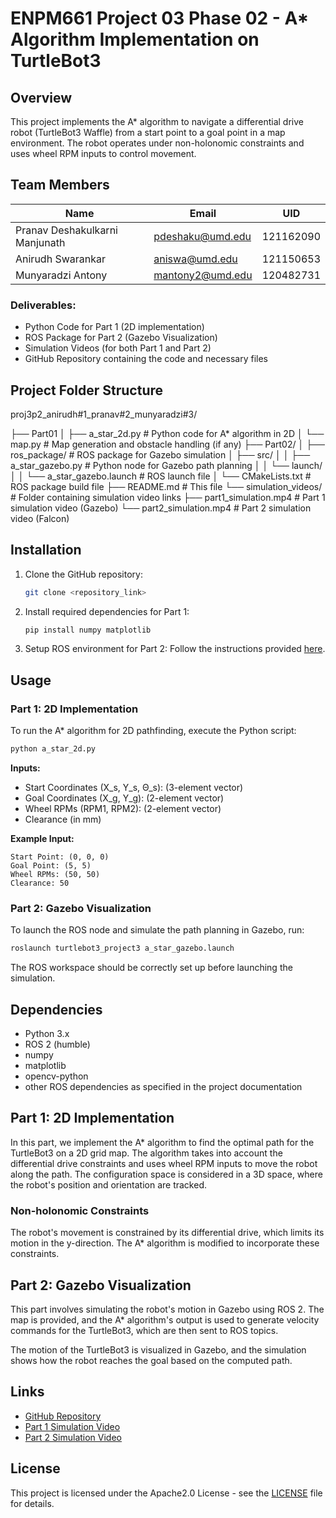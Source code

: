 
# ENPM661 Project 03 Phase 02 - A* Algorithm Implementation on TurtleBot3

## Overview

This project implements the A* algorithm to navigate a differential drive robot (TurtleBot3 Waffle) from a start point to a goal point in a map environment. The robot operates under non-holonomic constraints and uses wheel RPM inputs to control movement.

## Team Members

| Name                           | Email            | UID       |
| ------------------------------ | ---------------- | --------- |
| Pranav Deshakulkarni Manjunath | pdeshaku@umd.edu | 121162090 |
| Anirudh Swarankar              | aniswa@umd.edu   | 121150653 |
| Munyaradzi Antony              | mantony2@umd.edu | 120482731 |


### Deliverables:
- Python Code for Part 1 (2D implementation)
- ROS Package for Part 2 (Gazebo Visualization)
- Simulation Videos (for both Part 1 and Part 2)
- GitHub Repository containing the code and necessary files


## Project Folder Structure

   proj3p2_anirudh#1_pranav#2_munyaradzi#3/     
   
   ├── Part01
   │   ├── a_star_2d.py          # Python code for A* algorithm in 2D
   │   └── map.py                # Map generation and obstacle handling (if any)
   ├── Part02/
   │   ├── ros_package/          # ROS package for Gazebo simulation
   │   ├── src/
   │   │   ├── a_star_gazebo.py  # Python node for Gazebo path planning
   │   │   └── launch/
   │   │       └── a_star_gazebo.launch # ROS launch file
   │   └── CMakeLists.txt        # ROS package build file
   ├── README.md                 # This file
   └── simulation_videos/        # Folder containing simulation video links
      ├── part1_simulation.mp4   # Part 1 simulation video (Gazebo)
      └── part2_simulation.mp4   # Part 2 simulation video (Falcon)                   


## Installation

1. Clone the GitHub repository:
   ```bash
   git clone <repository_link>
   ```

2. Install required dependencies for Part 1:
   ```bash
   pip install numpy matplotlib
   ```

3. Setup ROS environment for Part 2:
   Follow the instructions provided [here](https://github.com/shantanuparabumd/turtlebot3_project3).

## Usage

### Part 1: 2D Implementation
To run the A* algorithm for 2D pathfinding, execute the Python script:

```bash
python a_star_2d.py
```

**Inputs:**
- Start Coordinates (X_s, Y_s, Θ_s): (3-element vector)
- Goal Coordinates (X_g, Y_g): (2-element vector)
- Wheel RPMs (RPM1, RPM2): (2-element vector)
- Clearance (in mm)

**Example Input:**
```
Start Point: (0, 0, 0)
Goal Point: (5, 5)
Wheel RPMs: (50, 50)
Clearance: 50
```

### Part 2: Gazebo Visualization
To launch the ROS node and simulate the path planning in Gazebo, run:

```bash
roslaunch turtlebot3_project3 a_star_gazebo.launch
```

The ROS workspace should be correctly set up before launching the simulation.

## Dependencies
- Python 3.x
- ROS 2 (humble)
- numpy
- matplotlib
- opencv-python
- other ROS dependencies as specified in the project documentation

## Part 1: 2D Implementation

In this part, we implement the A* algorithm to find the optimal path for the TurtleBot3 on a 2D grid map. The algorithm takes into account the differential drive constraints and uses wheel RPM inputs to move the robot along the path. The configuration space is considered in a 3D space, where the robot's position and orientation are tracked.

### Non-holonomic Constraints
The robot's movement is constrained by its differential drive, which limits its motion in the y-direction. The A* algorithm is modified to incorporate these constraints.

## Part 2: Gazebo Visualization

This part involves simulating the robot's motion in Gazebo using ROS 2. The map is provided, and the A* algorithm's output is used to generate velocity commands for the TurtleBot3, which are then sent to ROS topics.

The motion of the TurtleBot3 is visualized in Gazebo, and the simulation shows how the robot reaches the goal based on the computed path.


## Links

- [GitHub Repository](<GitHub Repository URL>)
- [Part 1 Simulation Video](<Google Drive/YouTube link>)
- [Part 2 Simulation Video](<Google Drive/YouTube link>)

## License
This project is licensed under the Apache2.0 License - see the [LICENSE](LICENSE) file for details.

